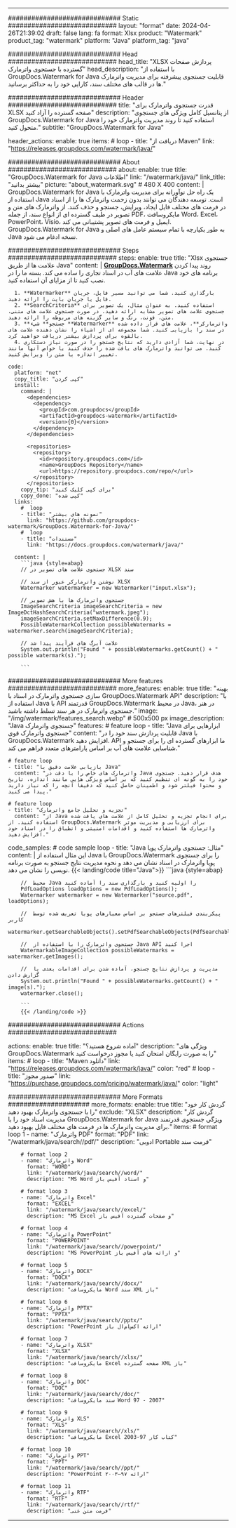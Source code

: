 
---
############################# Static ############################
layout: "format"
date:  2024-04-26T21:39:02
draft: false
lang: fa
format: Xlsx
product: "Watermark"
product_tag: "watermark"
platform: "Java"
platform_tag: "java"

############################# Head ############################
head_title: "XLSX پردازش صفحات گسترده با جستجوی واترمارک"
head_description: "با استفاده از GroupDocs.Watermark for Java قابلیت جستجوی پیشرفته برای مدیریت واترمارک ها در قالب های مختلف سند، کارایی خود را به حداکثر برسانید."

############################# Header ############################
title: "قدرت جستجوی واترمارک برای XLSX صفحه گسترده را آزاد کنید" 
description: "از پتانسیل کامل ویژگی های جستجوی GroupDocs.Watermark for Java استفاده کنید تا روند مدیریت واترمارک خود را متحول کنید."
subtitle: "GroupDocs.Watermark for Java" 

header_actions:
  enable: true
  items:
    #  loop
    - title: "دریافت از Maven"
      link: "https://releases.groupdocs.com/watermark/java/"
      
############################# About ############################
about:
    enable: true
    title: "GroupDocs.Watermark for Java اطلاعات"
    link: "/watermark/java/"
    link_title: "بیشتر بدانید"
    picture: "about_watermark.svg" # 480 X 400
    content: |
       GroupDocs.Watermark for Java یک راه حل نوآورانه برای مدیریت واترمارک با استفاده از Java است. توسعه دهندگان می توانند بدون زحمت واترمارک ها را از اسناد در فرمت های مختلف فایل ایجاد، ویرایش، جستجو و حذف کنند. از واترمارک های متن و تصویر در طیف گسترده ای از انواع سند، از جمله PDF، مایکروسافت Word، Excel، PowerPoint، Visio، ایمیل و فرمت های تصویر پشتیبانی می کند. GroupDocs.Watermark for Java به طور یکپارچه با تمام سیستم عامل های اصلی و Java نسخه ادغام می شود.

############################# Steps ############################
steps:
    enable: true
    title: "Xlsx جستجوی علامت ها از طریق Java"
    content: |
      **[GroupDocs.Watermark](https://products.groupdocs.com/watermark/java/)** روند پیدا کردن علامت های آب در اسناد تجاری را ساده می کند. بسته ما را در Java برنامه های خود نصب کنید تا از مزایای آن استفاده کنید.
      
      1. **Watermarker** بارگذاری کنید. شما می توانید مسیر فایل، جریان فایل یا جریان بایت را ارائه دهید.
      2. **SearchCriteria** استفاده کنید. به عنوان مثال، یک تصویر برای جستجوی علامت های تصویر مشابه ارائه دهید. در صورت جستجوی علامت های متنی، متن، فونت، رنگ و سایر گزینه های مربوطه را ارائه دهید.
      3. **جستجو** شیء **Watermarker** واترمارکر**، علامت های قرار داده شده در سند را بازیابی کنید. شما مجموعه ای از اشیاء را نشان دهنده علامت های بالقوه برای پردازش بیشتر دریافت خواهید کرد.
      4. در نهایت، شما آزادی دارید که نتایج جستجو را در صورت نیاز دستکاری کنید. می توانید واترمارک های یافت شده را حذف کنید یا خواص آنها مانند تغییر اندازه یا متن را ویرایش کنید.
   
    code:
      platform: "net"
      copy_title: "کپی کردن"
      install:
        command: |
          <dependencies>
            <dependency>
              <groupId>com.groupdocs</groupId>
              <artifactId>groupdocs-watermark</artifactId>
              <version>{0}</version>
            </dependency>
          </dependencies>

          <repositories>
            <repository>
              <id>repository.groupdocs.com</id>
              <name>GroupDocs Repository</name>
              <url>https://repository.groupdocs.com/repo/</url>
            </repository>
          </repositories>
        copy_tip: "برای کپی کلیک کنید"
        copy_done: "کپی شده"
      links:
        #  loop
        - title: "نمونه های بیشتر"
          link: "https://github.com/groupdocs-watermark/GroupDocs.Watermark-for-Java/"
        #  loop
        - title: "مستندات"
          link: "https://docs.groupdocs.com/watermark/java/"
          
      content: |
        ```java {style=abap}
        // جستجوی علامت های تصویر در XLSX سند

        // نوشتن واترمارکر عبور از سند XLSX
        Watermarker watermarker = new Watermarker("input.xlsx");
        
        // جستجوی واترمارک ها با هش تصویر
        ImageSearchCriteria imageSearchCriteria = new ImageDctHashSearchCriteria("watermark.jpeg");
        imageSearchCriteria.setMaxDifference(0.9);
        PossibleWatermarkCollection possibleWatermarks = watermarker.search(imageSearchCriteria);

        // علامت آبرگ های فرآیند پیدا شد
        System.out.println("Found " + possibleWatermarks.getCount() + " possible watermark(s).");
        
        ```          
        
############################# More features ############################
more_features:
  enable: true
  title: "بهینه سازی جستجوی واترمارک در اسناد با GroupDocs.Watermark API"
  description: "با استفاده از Java با API قدرتمند GroupDocs.Watermark در محیط Java، در هنر جستجوی واترمارک در هر سند تسلط داشته باشید."
  image: "/img/watermark/features_search.webp" # 500x500 px
  image_description: "Java جستجوی واترمارک"
  features:
    # feature loop
    - title: "Java ابزارهایی برای جستجوی واترمارک قوی"
      content: "قابلیت پردازش سند خود را در Java با GroupDocs.Watermark افزایش دهید. API ما ابزارهای گسترده ای را برای جستجو و شناسایی علامت های آب بر اساس پارامترهای متعدد فراهم می کند."

    # feature loop
    - title: "بازیابی علامت دقیق با Java"
      content: "واترمارک های خاص را با دقت در Java هدف قرار دهید. جستجوی خود را به گونه ای تنظیم کنید که بر اساس ویژگی هایی مانند اندازه، تاریخ و محتوا فیلتر شود و اطمینان حاصل کنید که دقیقاً آنچه را که نیاز دارید پیدا می کنید."

    # feature loop
    - title: "تجزیه و تحلیل جامع واترمارک"
      content: "از Java برای انجام تجزیه و تحلیل کامل از علامت های یافت شده استفاده کنید. از GroupDocs.Watermark برای ارزیابی و مدیریت موثر واترمارک ها استفاده کنید و اقدامات امنیتی و انطباق را در اسناد خود افزایش دهید."
      
  code_samples:
    # code sample loop
    - title: "Java مثال: جستجوی واترمارک پویا"
      content: |
        این مثال استفاده از Java با GroupDocs.Watermark را برای جستجوی پویا واترمارک در اسناد نشان می دهد و نحوه مدیریت نتایج جستجو به صورت برنامه نویسی را نشان می دهد.
        {{< landing/code title="Java">}}
        ```java {style=abap}
        
        //  محیط Java را اولیه کنید و بارگذاری سند را آماده کنید
        PdfLoadOptions loadOptions = new PdfLoadOptions();
        Watermarker watermarker = new Watermarker("source.pdf", loadOptions);

        //  پیکربندی فیلترهای جستجو بر اساس معیارهای پویا تعریف شده توسط کاربر
        watermarker.getSearchableObjects().setPdfSearchableObjects(PdfSearchableObjects.AttachedImages);

        //  جستجوی واترمارک را با استفاده از Java API اجرا کنید
        WatermarkableImageCollection possibleWatermarks = watermarker.getImages();

        //  مدیریت و پردازش نتایج جستجو، آماده شدن برای اقدامات بعدی یا گزارش دادن
        System.out.println("Found " + possibleWatermarks.getCount() + " image(s).");
        watermarker.close();

        ```
        {{< /landing/code >}}


############################# Actions ############################

actions:
  enable: true
  title: "آماده شروع هستید؟"
  description: "ویژگی های GroupDocs.Watermark را به صورت رایگان امتحان کنید یا مجوز درخواست کنید"
  items:
    #  loop
    - title: "Maven دانلود"
      link: "https://releases.groupdocs.com/watermark/java/"
      color: "red"
        #  loop
    - title: "صدور مجوز"
      link: "https://purchase.groupdocs.com/pricing/watermark/java/"
      color: "light"


############################# More Formats #####################
more_formats:
    enable: true
    title: "گردش کار خود را با جستجوی واترمارک بهبود دهید"
    exclude: "XLSX"
    description: "گردش کار مدیریت اسناد خود را با GroupDocs.Watermark for Java ویژگی جستجوی قدرتمند برای مدیریت واترمارک ها در فرمت های مختلف فایل بهبود دهید."
    items: 
        # format loop 1
        - name: "واترمارک PDF"
          format: "PDF"
          link: "/watermark/java/search//pdf/"
          description: "ادوبی Portable فرمت سند"

        # format loop 2
        - name: "واترمارک Word"
          format: "WORD"
          link: "/watermark/java/search//word/"
          description: "MS Word و اسناد آفیس باز"
          
        # format loop 3
        - name: "واترمارک Excel"
          format: "EXCEL"
          link: "/watermark/java/search//excel/"
          description: "MS Excel و صفحات گسترده آفیس باز"

        # format loop 4
        - name: "واترمارک PowerPoint"
          format: "POWERPOINT"
          link: "/watermark/java/search//powerpoint/"
          description: "MS PowerPoint و ارائه های آفیس باز"

        # format loop 5
        - name: "واترمارک DOCX"
          format: "DOCX"
          link: "/watermark/java/search//docx/"
          description: "مایکروسافت Word سند XML باز"
          
        # format loop 6
        - name: "واترمارک PPTX"
          format: "PPTX"
          link: "/watermark/java/search//pptx/"
          description: "PowerPoint ارائه اکس‌ام‌ال باز"
          
        # format loop 7
        - name: "واترمارک XLSX"
          format: "XLSX"
          link: "/watermark/java/search//xlsx/"
          description: "مایکروسافت Excel صفحه گسترده XML باز"

        # format loop 8
        - name: "واترمارک DOC"
          format: "DOC"
          link: "/watermark/java/search//doc/"
          description: "سند مایکروسافت Word 97 - 2007"

        # format loop 9
        - name: "واترمارک XLS"
          format: "XLS"
          link: "/watermark/java/search//xls/"
          description: "مایکروسافت Excel کتاب کار 97-2003"

        # format loop 10
        - name: "واترمارک PPT"
          format: "PPT"
          link: "/watermark/java/search//ppt/"
          description: "PowerPoint ارائه ۹۷—۲۰۰۳"

        # format loop 11
        - name: "واترمارک RTF"
          format: "RTF"
          link: "/watermark/java/search//rtf/"
          description: "فرمت متن غنی"

---